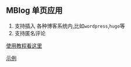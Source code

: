 ## MBlog 单页应用

1. 支持插入 各种博客系统内,比如`wordpress`,`hugo`等
2. 支持匿名评论

[使用教程看这里](https://github.com/mblog-backend/backend/blob/main/doc/static.md)

[示例](https://s.coo.st)
